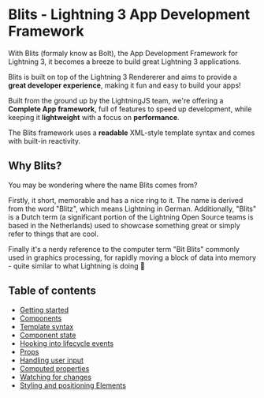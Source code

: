 # Blits - Lightning 3 App Development Framework

With Blits (formaly know as Bolt), the App Development Framework for Lightning 3, it becomes a breeze to build great Lightning 3 applications.

Blits is built on top of the Lightning 3 Rendererer and aims to provide a **great developer experience**, making it fun and easy to build your apps!

Built from the ground up by the LightningJS team, we're offering a **Complete App framework**, full of features to speed up development, while keeping it **lightweight** with a focus on **performance**.

The Blits framework uses a **readable** XML-style template syntax and comes with built-in reactivity.

## Why Blits?

You may be wondering where the name Blits comes from?

Firstly, it short, memorable and has a nice ring to it. The name is derived from the word "Blitz", which means Lightning in German. Additionally, "Blits" is a Dutch term (a significant portion of the Lightning Open Source teams is based in the Netherlands) used to showcase something great or simply refer to things that are cool.

Finally it's a nerdy reference to the computer term "Bit Blits" commonly used in graphics processing, for rapidly moving a block of data into memory - quite similar to what Lightning is doing 🙂

## Table of contents

- [Getting started](getting_started.md)
- [Components](components.md)
- [Template syntax](template_syntax.md)
- [Component state](component_state.md)
- [Hooking into lifecycle events](lifecycle_events.md)
- [Props](props.md)
- [Handling user input](user_input.md)
- [Computed properties](computed_properties.md)
- [Watching for changes](watchers.md)
- [Styling and positioning Elements](element_attributes.md)
<!---
- More complex logic in methods
- Transitions
- Implementing Custom components
- Handling Text
- Handling Images
- Routing
-->
